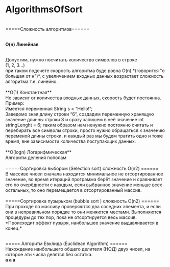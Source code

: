 # AlgorithmsOfSort
</br>
=====Сложность алгоритмов======</br></br>

**O(n) Линейная** 

</br>
Допустим, нужно посчитать количество символов в строке</br>
(1, 2, 3...)</br>
при таком подсчете скорость алгоритма буде ровна O(n) *(говорится  "о большая от н")*, с увеличением входных данных возрастает сложность алгоритма т.е. линейно.</br></br> 
**O(1) Константная** 
</br>
Не зависит от количества входных данных, скорость будет постоянна.
Пример: </br>
Имеется переменная String s = “Hello!”; </br>
Заведомо зная длину строки “6”, создадим переменную хранящую значение длинны строки S и сразу запишем в неё значение int stringLenght = 6; таким образом нам ненужно постоянно считать и перебирать все символы строки, просто нужно обращаться к значению переменой длины строки, и каждый раз мы будем тратить одно и тоже время, вне зависимости количества поступающих данных.</br></br>
**O(logn) Логарифмическая**
</br>
Алгоритм деления пополам  </br></br>
=====Сортировка выбором (Selection sort) сложность O(n2) ====== </br>
В массиве чисел сначала находится минимальное не отсортированное значение, во время итераций программа берёт значение и сравнивает его по очерёдности с каждым, если выбранное значение меньше всех остальных, то оно перемещается в отсортированный массив. </br></br>
=====Сортировка пузырьком (bubble sort ) сложность O(n2) ====== </br>
При проходе по массиву проверяются два соседних элемента, и если они в неправильном порядке то они меняются местами. Выполняются процедуры до тех пор, пока не отсортируется весь массив. </br> *Происходит эффект пузыря, наибольшее значение выдавливается в конец.*</br></br> 

===== Алгоритм Евклида (Euclidean Algorithm) ====== </br>
Нахождение наибольшего общего делителя (НОД) двух чисел, на которое эти числа делятся без остатка.</br>
**а а а**

